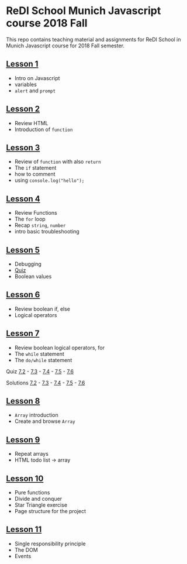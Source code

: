 # ReDI School Munich Javascript course 2018 Fall
This repo contains teaching material and assignments for ReDI School in Munich Javascript course for 2018 Fall semester.


## [Lesson 1](https://redi-school.github.io/js-munich-2018-fall/lessons/lesson1/)
- Intro on Javascript
- variables
- `alert` and `prompt`


## [Lesson 2](https://redi-school.github.io/js-munich-2018-fall/lessons/lesson2/)
- Review HTML
- Introduction of `function`


## [Lesson 3](https://redi-school.github.io/js-munich-2018-fall/lessons/lesson3/)
- Review of `function` with also `return`
- The `if` statement
- how to comment
- using `console.log("hello");`

## [Lesson 4](https://redi-school.github.io/js-munich-2018-fall/lessons/lesson4/)
- Review Functions
- The `for` loop
- Recap `string`, `number`
- intro basic troubleshooting

## [Lesson 5](https://redi-school.github.io/js-munich-2018-fall/lessons/lesson5/)
- Debugging
- [Quiz](https://redi-school.github.io/js-munich-2018-fall/lesson4/quiz1/)
- Boolean values

## [Lesson 6](https://redi-school.github.io/js-munich-2018-fall/lessons/lesson6/)
- Review boolean if, else
- Logical operators

## [Lesson 7](https://redi-school.github.io/js-munich-2018-fall/lessons/lesson7/)
- Review boolean logical operators, for
- The `while` statement
- The `do/while` statement

Quiz [7.2](https://raw.githubusercontent.com/ReDI-School/js-munich-2018-fall/master/lessons/lesson7/starters/hw_7_2.js) - [7.3](https://raw.githubusercontent.com/ReDI-School/js-munich-2018-fall/master/lessons/lesson7/starters/hw_7_3.js) - [7.4](https://raw.githubusercontent.com/ReDI-School/js-munich-2018-fall/master/lessons/lesson7/starters/hw_7_4.js) - [7.5](https://raw.githubusercontent.com/ReDI-School/js-munich-2018-fall/master/lessons/lesson7/starters/hw_7_5.js) - [7.6](https://raw.githubusercontent.com/ReDI-School/js-munich-2018-fall/master/lessons/lesson7/starters/hw_7_6.js)

Solutions [7.2](https://raw.githubusercontent.com/ReDI-School/js-munich-2018-fall/master/lessons/lesson7/solutions/hw_7_2.js) - [7.3](https://raw.githubusercontent.com/ReDI-School/js-munich-2018-fall/master/lessons/lesson7/solutions/hw_7_3.js) - [7.4](https://raw.githubusercontent.com/ReDI-School/js-munich-2018-fall/master/lessons/lesson7/solutions/hw_7_4.js) - [7.5](https://raw.githubusercontent.com/ReDI-School/js-munich-2018-fall/master/lessons/lesson7/solutions/hw_7_5.js) - [7.6](https://raw.githubusercontent.com/ReDI-School/js-munich-2018-fall/master/lessons/lesson7/solutions/hw_7_6.js)


## [Lesson 8](https://redi-school.github.io/js-munich-2018-fall/lessons/lesson8/)
- `Array` introduction
- Create and browse `Array`

## [Lesson 9](https://redi-school.github.io/js-munich-2018-fall/lessons/lesson9/)
- Repeat arrays
- HTML todo list -> array

## [Lesson 10](https://redi-school.github.io/js-munich-2018-fall/lessons/lesson10/)
- Pure functions
- Divide and conquer
- Star Triangle exercise
- Page structure for the project

## [Lesson 11](https://redi-school.github.io/js-munich-2018-fall/lessons/lesson11/)
- Single responsibility principle
- The DOM
- Events
